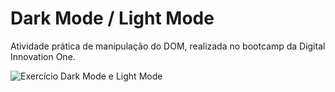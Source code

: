 # Dark Mode / Light Mode

Atividade prática de manipulação do DOM, realizada no bootcamp da Digital Innovation One.

![Exercício Dark Mode e Light Mode](https://raw.githubusercontent.com/stebsnusch/basecamp-javascript/main/DOM/dark-mode-exercicio.gif)
